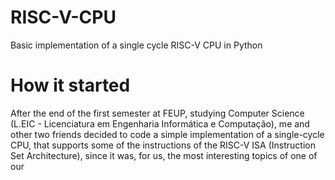 # RISC-V-CPU
Basic implementation of a single cycle RISC-V CPU in Python

# How it started
After the end of the first semester at FEUP, studying Computer Science (L.EIC - Licenciatura em Engenharia Informática e Computação), me and other two friends decided to code a simple implementation of a single-cycle CPU, that supports some of the instructions of the RISC-V ISA (Instruction Set Architecture), since it was, for us, the most interesting topics of one of our 
